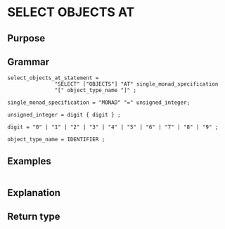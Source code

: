 # SELECT OBJECTS AT

## Purpose

## Grammar

```
select_objects_at_statement =
               "SELECT" ["OBJECTS"] "AT" single_monad_specification
               "[" object_type_name "]" ;

single_monad_specification = "MONAD" "=" unsigned_integer;

unsigned_integer = digit { digit } ;

digit = "0" | "1" | "2" | "3" | "4" | "5" | "6" | "7" | "8" | "9" ;

object_type_name = IDENTIFIER ;  

```

## Examples

```
```

## Explanation



## Return type



